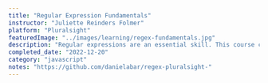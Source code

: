 ```yaml
---
title: "Regular Expression Fundamentals"
instructor: "Juliette Reinders Folmer"
platform: "Pluralsight"
featuredImage: "../images/learning/regex-fundamentals.jpg"
description: "Regular expressions are an essential skill. This course covers the basics of regular expressions, their syntax, and how to optimize them for effectiveness, performance, and maintainability."
completed_date: "2022-12-20"
category: "javascript"
notes: "https://github.com/danielabar/regex-pluralsight-"
---
```

